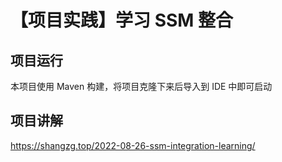 # 【项目实践】学习 SSM 整合

## 项目运行

本项目使用 Maven 构建，将项目克隆下来后导入到 IDE 中即可启动

## 项目讲解

https://shangzg.top/2022-08-26-ssm-integration-learning/
